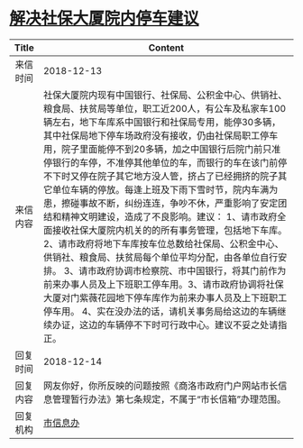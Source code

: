 # <a href="http://www.shangluo.gov.cn/zmhd/ldxxxx.jsp?urltype=leadermail.LeaderMailContentUrl&wbtreeid=1112&leadermailid=5064">解决社保大厦院内停车建议</a>
| Title |                                                                                                                                                                                                                                                   Content                                                                                                                                                                                                                                                    |
|:-----:|--------------------------------------------------------------------------------------------------------------------------------------------------------------------------------------------------------------------------------------------------------------------------------------------------------------------------------------------------------------------------------------------------------------------------------------------------------------------------------------------------------------|
| 来信时间  | 2018-12-13                                                                                                                                                                                                                                                                                                                                                                                                                                                                                                   |
| 来信内容  | 社保大厦院内现有中国银行、社保局、公积金中心、供销社、粮食局、扶贫局等单位，职工近200人，有公车及私家车100辆左右，地下车库系中国银行和社保局专用，能停30多辆，其中社保局地下停车场政府没有接收，仍由社保局职工停车用，院子里面能停不到20多辆，加之中国银行后院门前只准停银行的车停，不准停其他单位的车，而银行的车在该门前停不下时又停在院子其它地方没人管，挤占了已经拥挤的院子其它单位车辆的停放。每逢上班及下雨下雪时节，院内车满为患，擦碰事故不断，纠纷连连，争吵不休，严重影响了安定团结和精神文明建设，造成了不良影响。建议： 1、请市政府全面接收社保大厦院内机关的的所有事务管理，包括地下车库。 2、请市政府将地下车库按车位总数给社保局、公积金中心、供销社、粮食局、扶贫局每个单位平均分配，由各单位自行安排。 3、请市政府协调市检察院、市中国银行，将其门前作为前来办事人员及上下班职工停车用。3、请市政府协调将社保大厦对门紫薇花园地下停车库作为前来办事人员及上下班职工停车用。 4、实在没办法的话，请机关事务局给这边的车辆继续办证，这边的车辆停不下时可行政中心。建议不妥之处请指正。 |
| 回复时间  | 2018-12-14                                                                                                                                                                                                                                                                                                                                                                                                                                                                                                   |
| 回复内容  | 网友你好，你所反映的问题按照《商洛市政府门户网站市长信息管理暂行办法》第七条规定，不属于“市长信箱”办理范围。                                                                                                                                                                                                                                                                                                                                                                                                                                                      |
| 回复机构  | <a href="../../categories/agencies/市信息办.md">市信息办</a>                                                                                                                                                                                                                                                                                                                                                                                                                                                         |